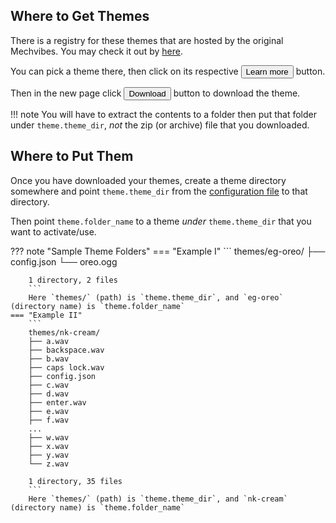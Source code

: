 ## Where to Get Themes
There is a registry for these themes that are hosted by the original Mechvibes.
You may check it out by [here](https://mechvibes.com/sound-packs/).

You can pick a theme there, then click on its respective <button class="learnmore-btn">Learn more</button> button. 

Then in the new page click <button class="learnmore-btn secondary-btn">Download</button> button to download the theme.

!!! note
    You will have to extract the contents to a folder then put that folder under `theme.theme_dir`, _not_ the zip (or archive) file that you downloaded.

## Where to Put Them
Once you have downloaded your themes, create a theme directory somewhere and
point `theme.theme_dir` from the [configuration
file](configuration.md#description-of-the-options) to that directory.

Then point `theme.folder_name` to a theme _under_ `theme.theme_dir` that you want to activate/use.

??? note "Sample Theme Folders"
    === "Example I"
        ```
        themes/eg-oreo/
        ├── config.json
        └── oreo.ogg

        1 directory, 2 files
        ```
        Here `themes/` (path) is `theme.theme_dir`, and `eg-oreo` (directory name) is `theme.folder_name`
    === "Example II"
        ```
        themes/nk-cream/
        ├── a.wav
        ├── backspace.wav
        ├── b.wav
        ├── caps lock.wav
        ├── config.json
        ├── c.wav
        ├── d.wav
        ├── enter.wav
        ├── e.wav
        ├── f.wav
        ...
        ├── w.wav
        ├── x.wav
        ├── y.wav
        └── z.wav
        
        1 directory, 35 files
        ```
        Here `themes/` (path) is `theme.theme_dir`, and `nk-cream` (directory name) is `theme.folder_name`
